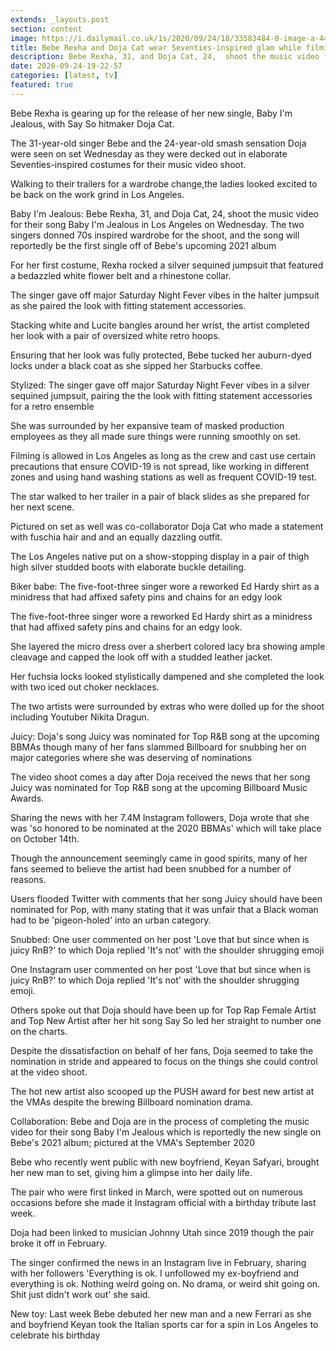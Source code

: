 ```yaml
---
extends: _layouts.post
section: content
image: https://i.dailymail.co.uk/1s/2020/09/24/18/33583484-0-image-a-44_1600967845871.jpg 
title: Bebe Rexha and Doja Cat wear Seventies-inspired glam while filming the music video for their song 
description: Bebe Rexha, 31, and Doja Cat, 24,  shoot the music video for their song Baby Im Jealous in Los Angeles on Wednesday. The two hitmakers donned show stopping wardrobes for a 70s inspired video shoot 
date: 2020-09-24-19-22-57 
categories: [latest, tv] 
featured: true 
--- 
```

Bebe Rexha is gearing up for the release of her new single, Baby I'm Jealous, with Say So hitmaker Doja Cat. 

The 31-year-old singer Bebe and the 24-year-old smash sensation Doja were seen on set Wednesday as they were decked out in elaborate Seventies-inspired costumes for their music video shoot. 

Walking to their trailers for a wardrobe change,the ladies looked excited to be back on the work grind in Los Angeles. 

Baby I'm Jealous: Bebe Rexha, 31, and Doja Cat, 24, shoot the music video for their song Baby I'm Jealous in Los Angeles on Wednesday. The two singers donned 70s inspired wardrobe for the shoot, and the song will reportedly be the first single off of Bebe's upcoming 2021 album

For her first costume, Rexha rocked a silver sequined jumpsuit that featured a bedazzled white flower belt and a rhinestone collar. 

The singer gave off major Saturday Night Fever vibes in the halter jumpsuit as she paired the look with fitting statement accessories. 

Stacking white and Lucite bangles around her wrist, the artist completed her look with a pair of oversized white retro hoops. 

Ensuring that her look was fully protected, Bebe tucked her auburn-dyed locks under a black coat as she sipped her Starbucks coffee. 

Stylized: The singer gave off major Saturday Night Fever vibes in a silver sequined jumpsuit, pairing the the look with fitting statement accessories for a retro ensemble 

She was surrounded by her expansive team of masked production employees as they all made sure things were running smoothly on set. 

Filming is allowed in Los Angeles as long as the crew and cast use certain precautions that ensure COVID-19 is not spread, like working in different zones and using hand washing stations as well as frequent COVID-19 test. 

The star walked to her trailer in a pair of black slides as she prepared for her next scene.    

Pictured on set as well was co-collaborator Doja Cat who made a statement with fuschia hair and and an equally dazzling outfit. 

The Los Angeles native put on a show-stopping display in a pair of thigh high silver studded boots with elaborate buckle detailing. 

Biker babe: The five-foot-three singer wore a reworked Ed Hardy shirt as a minidress that had affixed safety pins and chains for an edgy look

The five-foot-three singer wore a reworked Ed Hardy shirt as a minidress that had affixed safety pins and chains for an edgy look. 

She layered the micro dress over a sherbert colored lacy bra showing ample cleavage and capped the look off with a studded leather jacket.  

Her fuchsia locks looked stylistically dampened and she completed the look with two iced out choker necklaces. 

The two artists were surrounded by extras who were dolled up for the shoot including Youtuber Nikita Dragun. 

Juicy: Doja's song Juicy was nominated for Top R&B song at the upcoming BBMAs though many of her fans slammed Billboard for snubbing her on major categories where she was deserving of nominations

The video shoot comes a day after Doja received the news that her song Juicy was nominated for Top R&B song at the upcoming Billboard Music Awards. 

Sharing the news with her 7.4M Instagram followers, Doja wrote that she was 'so honored to be nominated at the 2020 BBMAs' which will take place on October 14th. 

Though the announcement seemingly came in good spirits, many of her fans seemed to believe the artist had been snubbed for a number of reasons. 

Users flooded Twitter with comments that her song Juicy should have been nominated for Pop, with many stating that it was unfair that a Black woman had to be 'pigeon-holed' into an urban category.

Snubbed: One user commented on her post 'Love that but since when is juicy RnB?' to which Doja replied 'It's not' with the shoulder shrugging emoji

One Instagram user commented on her post 'Love that but since when is juicy RnB?' to which Doja replied 'It's not' with the shoulder shrugging emoji. 

Others spoke out that Doja should have been up for Top Rap Female Artist and Top New Artist after her hit song Say So led her straight to number one on the charts.

Despite the dissatisfaction on behalf of her fans, Doja seemed to take the nomination in stride and appeared to focus on the things she could control at the video shoot. 

The hot new artist also scooped up the PUSH award for best new artist at the VMAs despite the brewing Billboard nomination drama. 

Collaboration: Bebe and Doja are in the process of completing the music video for their song Baby I'm Jealous which is reportedly the new single on Bebe's 2021 album; pictured at the VMA's September 2020

Bebe who recently went public with new boyfriend, Keyan Safyari, brought her new man to set, giving him a glimpse into her daily life. 

The pair who were first linked in March, were spotted out on numerous occasions before she made it Instagram official with a birthday tribute last week.

Doja had been linked to musician Johnny Utah since 2019 though the pair broke it off in February. 

The singer confirmed the news in an Instagram live in February, sharing with her followers 'Everything is ok. I unfollowed my ex-boyfriend and everything is ok. Nothing weird going on. No drama, or weird shit going on. Shit just didn't work out' she said.

New toy: Last week Bebe debuted her new man and a new Ferrari as she and boyfriend Keyan took the Italian sports car for a spin in Los Angeles to celebrate his birthday


